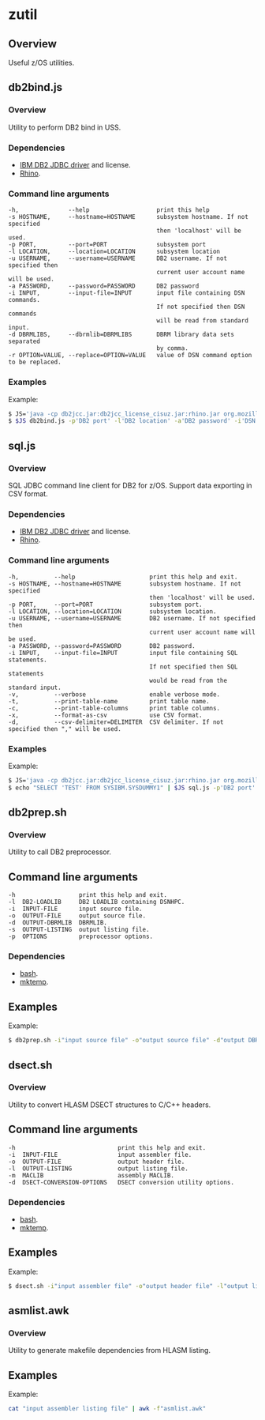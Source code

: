 # zutil
## Overview
Useful z/OS utilities.
## db2bind.js
### Overview
Utility to perform DB2 bind in USS.
### Dependencies
 - [IBM DB2 JDBC driver] and license.
 - [Rhino].

### Command line arguments
```text
-h,              --help                   print this help
-s HOSTNAME,     --hostname=HOSTNAME      subsystem hostname. If not specified
                                          then 'localhost' will be used.
-p PORT,         --port=PORT              subsystem port
-l LOCATION,     --location=LOCATION      subsystem location
-u USERNAME,     --username=USERNAME      DB2 username. If not specified then
                                          current user account name will be used.
-a PASSWORD,     --password=PASSWORD      DB2 password
-i INPUT,        --input-file=INPUT       input file containing DSN commands.
                                          If not specified then DSN commands
                                          will be read from standard input.
-d DBRMLIBS,     --dbrmlib=DBRMLIBS       DBRM library data sets separated
                                          by comma.
-r OPTION=VALUE, --replace=OPTION=VALUE   value of DSN command option to be replaced.
```

### Examples
Example:
```sh
$ JS='java -cp db2jcc.jar:db2jcc_license_cisuz.jar:rhino.jar org.mozilla.javascript.tools.shell.Main'
$ $JS db2bind.js -p'DB2 port' -l'DB2 location' -a'DB2 password' -i'DSN commands file' -d'DBRMLIB'
```

## sql.js
### Overview
SQL JDBC command line client for DB2 for z/OS. Support data exporting in CSV format.
### Dependencies
 - [IBM DB2 JDBC driver] and license.
 - [Rhino].

### Command line arguments
```text
-h,          --help                     print this help and exit.
-s HOSTNAME, --hostname=HOSTNAME        subsystem hostname. If not specified
                                        then 'localhost' will be used.
-p PORT,     --port=PORT                subsystem port.
-l LOCATION, --location=LOCATION        subsystem location.
-u USERNAME, --username=USERNAME        DB2 username. If not specified then
                                        current user account name will be used.
-a PASSWORD, --password=PASSWORD        DB2 password.
-i INPUT,    --input-file=INPUT         input file containing SQL statements.
                                        If not specified then SQL statements
                                        would be read from the standard input.
-v,          --verbose                  enable verbose mode.
-t,          --print-table-name         print table name.
-c,          --print-table-columns      print table columns.
-x,          --format-as-csv            use CSV format.
-d,          --csv-delimiter=DELIMITER  CSV delimiter. If not specified then "," will be used.
```

### Examples
Example:
```sh
$ JS='java -cp db2jcc.jar:db2jcc_license_cisuz.jar:rhino.jar org.mozilla.javascript.tools.shell.Main'
$ echo "SELECT 'TEST' FROM SYSIBM.SYSDUMMY1" | $JS sql.js -p'DB2 port' -l'DB2 location' -a'DB2 password' -v -t -c
```

## db2prep.sh
### Overview
Utility to call DB2 preprocessor.
## Command line arguments
```text
-h                  print this help and exit.
-l  DB2-LOADLIB     DB2 LOADLIB containing DSNHPC.
-i  INPUT-FILE      input source file.
-o  OUTPUT-FILE     output source file.
-d  OUTPUT-DBRMLIB  DBRMLIB.
-s  OUTPUT-LISTING  output listing file.
-p  OPTIONS         preprocessor options.
```
### Dependencies
 - [bash].
 - [mktemp].

## Examples
Example:
```sh
$ db2prep.sh -i"input source file" -o"output source file" -d"output DBRMLIB data set" -p"preprocessor options" -l"DB2 STEPLIB" -s"output listing file"
```

## dsect.sh
### Overview
Utility to convert HLASM DSECT structures to C/C++ headers.
## Command line arguments
```text
-h                             print this help and exit.
-i  INPUT-FILE                 input assembler file.
-o  OUTPUT-FILE                output header file.
-l  OUTPUT-LISTING             output listing file.
-m  MACLIB                     assembly MACLIB.
-d  DSECT-CONVERSION-OPTIONS   DSECT conversion utility options.
```
### Dependencies
 - [bash].
 - [mktemp].

## Examples
Example:
```sh
$ dsect.sh -i"input assembler file" -o"output header file" -l"output listing file" -m"assembler MACLIB"
```

## asmlist.awk
### Overview
Utility to generate makefile dependencies from HLASM listing.
## Examples
Example:
```sh
cat "input assembler listing file" | awk -f"asmlist.awk"
```

[IBM DB2 JDBC driver]:http://www-01.ibm.com/support/docview.wss?uid=swg21363866
[Rhino]:https://developer.mozilla.org/en-US/docs/Mozilla/Projects/Rhino
[bash]:http://www.rocketsoftware.com/ported-tools/bash-4253
[mktemp]:https://www.rocketsoftware.com/ported-tools/mktemp-17
